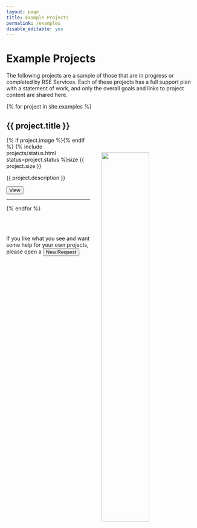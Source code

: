 ```yaml
---
layout: page
title: Example Projects
permalink: /examples
disable_editable: yes
---
```


# Example Projects

The following projects are a sample of those that are in progress or completed by RSE Services.
Each of these projects has a full support plan with a statement of work, and only the overall
goals and links to project content are shared here.

{% for project in site.examples %}
<h2 id="{{ project.title | slugify }}">{{ project.title }}</h2>
{% if project.image %}<a href="{{ site.baseurl }}{{ project.url }}"><img style="width:50%; float:right; margin-left:30px; margin-top:40px" src="{{ site.baseurl }}/assets/img/examples/{{ project.image }}"></a>{% endif %}
{% include projects/status.html status=project.status %}<span class="badge badge-secondary">size {{ project.size }}</span>

{{ project.description }}

<a href="{{ site.baseurl }}{{ project.url }}"><button class="btn btn-primary">View</button></a>

<hr>

{% endfor %}

<br><br>

If you like what you see and want some help for your own projects, please open a <a href="{{ site.baseurl }}/request/"><button class="btn btn-success btn-lg" >New Request</button></a>.
